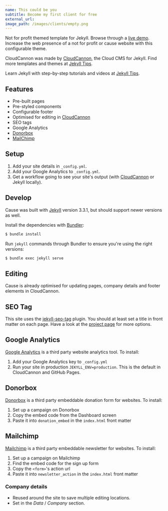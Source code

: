 ```yaml
---
name: This could be you
subtitle: Become my first client for free
external_url: 
image_path: /images/clients/empty.png
---
```


Not for profit themed template for Jekyll. Browse through a [live demo](#TODO).
Increase the web presence of a not for profit or cause website with this configurable theme.

CloudCannon was made by [CloudCannon](http://cloudcannon.com/), the Cloud CMS for Jekyll.
Find more templates and themes at [Jekyll Tips](http://jekyll.tips/templates/).

Learn Jekyll with step-by-step tutorials and videos at [Jekyll Tips](http://jekyll.tips/).

## Features

* Pre-built pages
* Pre-styled components
* Configurable footer
* Optimised for editing in [CloudCannon](http://cloudcannon.com/)
* SEO tags
* Google Analytics
* [Donorbox](https://donorbox.org/)
* [MailChimp](https://mailchimp.com/)

## Setup

1. Add your site details in `_config.yml`.
2. Add your Google Analytics to `_config.yml`.
3. Get a workflow going to see your site's output (with [CloudCannon](https://app.cloudcannon.com/) or Jekyll locally).

## Develop

Cause was built with [Jekyll](http://jekyllrb.com/) version 3.3.1, but should support newer versions as well.

Install the dependencies with [Bundler](http://bundler.io/):

~~~bash
$ bundle install
~~~

Run `jekyll` commands through Bundler to ensure you're using the right versions:

~~~bash
$ bundle exec jekyll serve
~~~

## Editing

Cause is already optimised for updating pages, company details and footer elements in CloudCannon.

## SEO Tag

This site uses the [jekyll-seo-tag](https://github.com/jekyll/jekyll-seo-tag) plugin. You should at least set a title in front matter on each page. Have a look at the [project page](https://github.com/jekyll/jekyll-seo-tag) for more options.

## Google Analytics

[Google Analytics](https://www.google.com/analytics/) is a third party website analytics tool. To install:
1. Add your Google Analytics key to `_config.yml`
2. Run your site in production `JEKYLL_ENV=production`. This is the default in CloudCannon and GitHub Pages.

## Donorbox

[Donorbox](https://donorbox.org/) is a third party embeddable donation form for websites. To install:

1. Set up a campaign on Donorbox
2. Copy the embed code from the Dashboard screen
3. Paste it into `donation_embed` in the `index.html` front matter

## Mailchimp

[Mailchimp](https://mailchimp.com/) is a third party embeddable newsletter for websites. To install:

1. Set up a campaign on Mailchimp
2. Find the embed code for the sign up form
3. Copy the `<form>`'s action url
4. Paste it into `newsletter_action` in the `index.html` front matter

### Company details

* Reused around the site to save multiple editing locations.
* Set in the *Data* / *Company* section.
